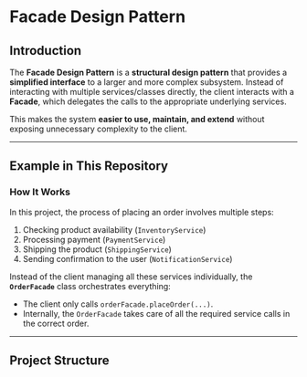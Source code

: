 # Facade Design Pattern

## Introduction
The **Facade Design Pattern** is a **structural design pattern** that provides a **simplified interface** to a larger and more complex subsystem. Instead of interacting with multiple services/classes directly, the client interacts with a **Facade**, which delegates the calls to the appropriate underlying services.

This makes the system **easier to use, maintain, and extend** without exposing unnecessary complexity to the client.

---

## Example in This Repository

### How It Works
In this project, the process of placing an order involves multiple steps:
1. Checking product availability (`InventoryService`)
2. Processing payment (`PaymentService`)
3. Shipping the product (`ShippingService`)
4. Sending confirmation to the user (`NotificationService`)

Instead of the client managing all these services individually, the **`OrderFacade`** class orchestrates everything:
- The client only calls `orderFacade.placeOrder(...)`.
- Internally, the `OrderFacade` takes care of all the required service calls in the correct order.

---

## Project Structure
